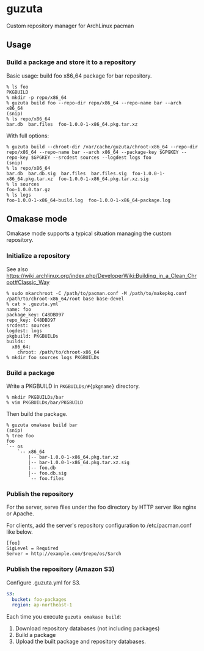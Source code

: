 # guzuta
Custom repository manager for ArchLinux pacman

## Usage
### Build a package and store it to a repository
Basic usage: build foo x86_64 package for bar repository.

```
% ls foo
PKGBUILD
% mkdir -p repo/x86_64
% guzuta build foo --repo-dir repo/x86_64 --repo-name bar --arch x86_64
(snip)
% ls repo/x86_64
bar.db  bar.files  foo-1.0.0-1-x86_64.pkg.tar.xz
```

With full options:
```
% guzuta build --chroot-dir /var/cache/guzuta/chroot-x86_64 --repo-dir repo/x86_64 --repo-name bar --arch x86_64 --package-key $GPGKEY --repo-key $GPGKEY --srcdest sources --logdest logs foo
(snip)
% ls repo/x86_64
bar.db  bar.db.sig  bar.files  bar.files.sig  foo-1.0.0-1-x86_64.pkg.tar.xz  foo-1.0.0-1-x86_64.pkg.tar.xz.sig
% ls sources
foo-1.0.0.tar.gz
% ls logs
foo-1.0.0-1-x86_64-build.log  foo-1.0.0-1-x86_64-package.log
```

## Omakase mode
Omakase mode supports a typical situation managing the custom repository.

### Initialize a repository

See also https://wiki.archlinux.org/index.php/DeveloperWiki:Building_in_a_Clean_Chroot#Classic_Way

```
% sudo mkarchroot -C /path/to/pacman.conf -M /path/to/makepkg.conf /path/to/chroot-x86_64/root base base-devel
% cat > .guzuta.yml
name: foo
package_key: C48DBD97
repo_key: C48DBD97
srcdest: sources
logdest: logs
pkgbuild: PKGBUILDs
builds:
  x86_64:
    chroot: /path/to/chroot-x86_64
% mkdir foo sources logs PKGBUILDs
```

### Build a package
Write a PKGBUILD in `PKGBUILDs/#{pkgname}` directory.

```
% mkdir PKGBUILDs/bar
% vim PKGBUILDs/bar/PKGBUILD
```

Then build the package.

```
% guzuta omakase build bar
(snip)
% tree foo
foo
`-- os
    `-- x86_64
        |-- bar-1.0.0-1-x86_64.pkg.tar.xz
        |-- bar-1.0.0-1-x86_64.pkg.tar.xz.sig
        |-- foo.db
        |-- foo.db.sig
        `-- foo.files
```

### Publish the repository
For the server, serve files under the foo directory by HTTP server like nginx or Apache.

For clients, add the server's repository configuration to /etc/pacman.conf like below.

```
[foo]
SigLevel = Required
Server = http://example.com/$repo/os/$arch
```

### Publish the repository (Amazon S3)
Configure .guzuta.yml for S3.

```yaml
s3:
  bucket: foo-packages
  region: ap-northeast-1
```

Each time you execute `guzuta omakase build`:

1. Download repository databases (not including packages)
2. Build a package
3. Upload the built package and repository databases.

